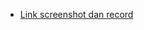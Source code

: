 
* [Link screenshot dan record](https://drive.google.com/drive/folders/1c4ZDQlO9iTZnanYzYq3igH7LHEmwT4ax?usp=sharing)